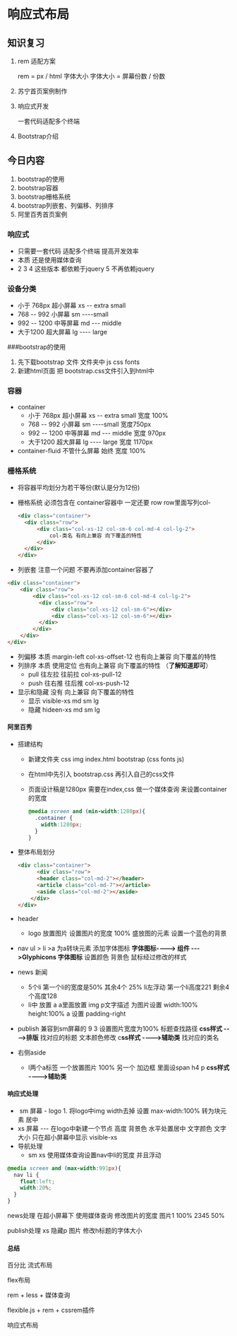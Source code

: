 # 响应式布局

## 知识复习

1. rem 适配方案  

    rem = px / html 字体大小     字体大小 =  屏幕份数  /  份数

2. 苏宁首页案例制作

3. 响应式开发 

   一套代码适配多个终端  

4. Bootstrap介绍 

## 今日内容

1. bootstrap的使用
2. bootstrap容器
3. bootstrap栅格系统
4. bootstrap列嵌套、列偏移、列排序
5. 阿里百秀首页案例

### 响应式

- 只需要一套代码 适配多个终端   提高开发效率  
- 本质 还是使用媒体查询  
- 2 3  4  这些版本 都依赖于jquery   5 不再依赖jquery

### 设备分类 

- 小于 768px    超小屏幕  xs    -- extra small 
- 768 -- 992    小屏幕  sm     ----small  
- 992 -- 1200  中等屏幕  md   --- middle  
- 大于1200   超大屏幕  lg    ----   large 

###bootstrap的使用 

1. 先下载bootstrap  文件   文件夹中  js  css   fonts    
2. 新建html页面  把 bootstrap.css文件引入到html中    

### 容器 

- container    
  - 小于 768px    超小屏幕  xs    -- extra small     宽度  100%
  - 768 -- 992    小屏幕  sm     ----small       宽度750px 
  - 992 -- 1200  中等屏幕  md   --- middle     宽度 970px 
  - 大于1200   超大屏幕  lg    ----   large    宽度 1170px
- container-fluid     不管什么屏幕  始终 宽度 100%  

### 栅格系统  

- 将容器平均划分为若干等份(默认是分为12份)   

- 栅格系统 必须包含在 container容器中   一定还要 row  row里面写列col-

  ```html
  <div class="container">
  	<div class="row">
  		<div class="col-xs-12 col-sm-6 col-md-4 col-lg-2"> 
            col-类名 有向上兼容 向下覆盖的特性
  		</div>
  	</div>
  </div>
  ```

- 列嵌套  注意一个问题  不要再添加container容器了

```html
<div class="container">
	<div class="row">
		<div class="col-xs-12 col-sm-6 col-md-4 col-lg-2"> 
          <div class="row">
              <div class="col-xs-12 col-sm-6"></div>
              <div class="col-xs-12 col-sm-6"></div>
          </div>
		</div>
	</div>
</div>
```

- 列偏移  本质  margin-left   col-xs-offset-12      也有向上兼容 向下覆盖的特性 
- 列排序  本质 使用定位    也有向上兼容 向下覆盖的特性   （**了解知道即可**）
  - pull   往左拉  往前拉  col-xs-pull-12
  - push  往右推  往后推   col-xs-push-12
- 显示和隐藏   没有  向上兼容 向下覆盖的特性    
  - 显示 visible-xs   md  sm  lg 
  - 隐藏  hideen-xs  md  sm  lg 

#### 阿里百秀 

- 搭建结构 

  - 新建文件夹  css  img  index.html   bootstrap (css fonts js)

  - 在html中先引入  bootstrap.css  再引入自己的css文件  

  - 页面设计稿是1280px  需要在index,css 做一个媒体查询 来设置container 的宽度 

    ```css
    @media screen and (min-width:1280px){
      .container {
        width:1280px;
      }
    }
    ```

- 整体布局划分

  ```html
  <div class="container">
    	<div class="row">
        <header class="col-md-2"></header>
        <article class="col-md-7"></article>
        <aside class="col-md-2"></aside>
      </div>
  </div>
  ```

- header  

  - logo  放置图片   设置图片的宽度 100%   盛放图的元素 设置一个蓝色的背景 

- nav   ul > li  >a    为a转块元素   添加字体图标     **字体图标----> 组件 --->Glyphicons 字体图标** 设置颜色 背景色  鼠标经过修改的样式 

- news 新闻 

  - 5个li  第一个li的宽度是50%  其余4个 25%  li左浮动      第一个li高度221    剩余4个高度128  
  - li中 放置 a  a里面放置 img   p文字描述    为图片设置 width:100%  height:100%  a 设置 padding-right 

- publish 兼容到sm屏幕的    9  3   设置图片宽度为100%    标题查找路径  **css样式 ---->排版** 找对应的标题   文本颜色修改  c**ss样式 ---->辅助类** 找对应的类名

- 右侧aside  

  - l两个a标签  一个放置图片 100%    另一个  加边框   里面设span  h4  p    **css样式 ---->辅助类**



#### 响应式处理

- ​     sm 屏幕   -  logo  1. 将logo中img  width去掉  设置 max-width:100%   转为块元素  居中
- xs 屏幕  ---  在logo中新建一个节点  高度 背景色  水平处置居中 文字颜色 文字大小  只在超小屏幕中显示  visible-xs
- 导航处理
  - sm xs 使用媒体查询设置nav中li的宽度  并且浮动

```css
@media screen and (max-width:991px){
  nav li {
    float:left;
    width:20%;
  }
}
```

  news处理 在超小屏幕下  使用媒体查询  修改图片的宽度   图片1 100%  2345  50% 

  publish处理  xs 隐藏p  图片  修改h标题的字体大小



#### 总结

百分比  流式布局

flex布局  

rem    + less + 媒体查询   

flexible.js + rem  +  cssrem插件 

响应式布局











